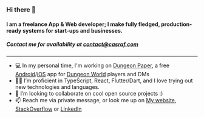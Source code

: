 ### Hi there 👋

#### I am a freelance App & Web developer; I make fully fledged, production-ready systems for start-ups and businesses.
##### Contact me for availability at contact@casraf.com

---

- 💻 In my personal time, I'm working on [Dungeon Paper][dungeon-paper], a free [Android][dungeon-paper-android]/[iOS][dungeon-paper-ios] app for [Dungeon World][dungeon-world] players and DMs
- 💪🏼 I’m proficient in TypeScript, React, Flutter/Dart, and I love trying out new technologies and languages.
- 👯 I’m looking to collaborate on cool open source projects :)
- 📫 Reach me via private message, or look me up on [My website][blog], [StackOverflow][stackoverflow] or [LinkedIn][linkedin]

[dungeon-paper]: https://github.com/DungeonPaper/dungeon-paper-app
[dungeon-paper-android]: https://bit.ly/DungeonPaper-Android
[dungeon-paper-ios]: https://bit.ly/DungeonPaper-iOS
[dungeon-world]: https://dungeon-world.com
[linkedin]: https://linkedin.com/in/chenasraf
[stackoverflow]: https://stackoverflow.com/users/280143/casraf
[blog]: https://casraf.blog
